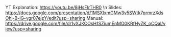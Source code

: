 YT Explanation: https://youtu.be/8jHsFIrTHR0  \n
Slides: https://docs.google.com/presentation/d/1MSXIxmGMw3v5SWtk7prmrzXdsOhj-B-iG-vgr07ejzY/edit?usp=sharing
Manual: https://drive.google.com/file/d/1vXJKCOsH1SZiumEnMO0KRfHyZK_oCQal/view?usp=sharing
